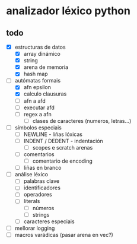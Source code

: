 # analizador léxico python

## todo

- [x] estructuras de datos
    - [x] array dinámico
    - [x] string
    - [x] arena de memoria
    - [x] hash map
- [ ] autómatas formais
    - [x] afn epsilon
    - [x] calculo clausuras
    - [ ] afn a afd
    - [ ] executar afd
    - [ ] regex a afn
        - [ ] clases de caracteres (numeros, letras...)
- [ ] símbolos especiais
    - [ ] NEWLINE - liñas lóxicas
    - [ ] INDENT / DEDENT - indentación
        - [ ] scopes e scratch arenas
    - [ ] comentarios
        - [ ] comentario de encoding
    - [ ] liñas en branco
- [ ] análise léxico
    - [ ] palabras clave
    - [ ] identificadores
    - [ ] operadores
    - [ ] literals
        - [ ] números
        - [ ] strings
    - [ ] caracteres especiais
- [ ] mellorar logging
- [ ] macros varádicas (pasar arena en vec?)
